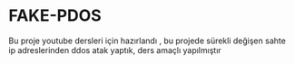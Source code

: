 # FAKE-PDOS
Bu proje youtube dersleri için hazırlandı , bu projede sürekli değişen sahte ip  adreslerinden ddos atak yaptık, ders amaçlı yapılmıştır
